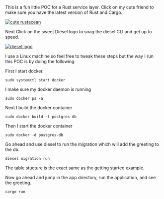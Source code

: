 This is a fun little POC for a Rust service layer. Click on my cute friend to make sure you have the latest version of Rust and Cargo.

[![cute rustacean](https://rustacean.net/assets/corro.svg)](https://www.rust-lang.org/)

Next Click on the sweet Diesel logo to snag the diesel CLI and get up to speed.

[![diesel logo](https://diesel.rs/assets/images/diesel_logo_stacked_black.png)](https://diesel.rs)

I use a Linux machine so feel free to tweak these steps but the way I run this POC is by doing the following.

First I start docker.

`sudo systemctl start docker`

I make sure my docker daemon is running

`sudo docker ps -a`

Next I build the docker container

`sudo docker build -t postgres-db`

Then I start the docker container

`sudo docker -d postgres-db`

Go ahead and use diesel to run the migration which will add the greeting to the db.

`diesel migration run`

The table stucture is the exact same as the getting started example.

Now go ahead and jump in the app directory, run the application, and see the greeting.

`cargo run`
